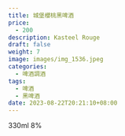 ```yaml
---
title: 城堡櫻桃黑啤酒
price:
  - 200
description: Kasteel Rouge
draft: false
weight: 7
image: images/img_1536.jpeg
categories:
  - 啤酒調酒
tags:
  - 啤酒
  - 黑啤酒
date: 2023-08-22T20:21:10+08:00
---
```

 330ml 8%